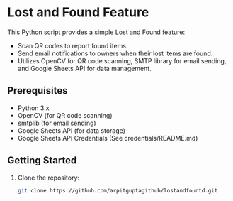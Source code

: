 # Lost and Found Feature

This Python script provides a simple Lost and Found feature:

- Scan QR codes to report found items.
- Send email notifications to owners when their lost items are found.
- Utilizes OpenCV for QR code scanning, SMTP library for email sending, and Google Sheets API for data management.

## Prerequisites

- Python 3.x
- OpenCV (for QR code scanning)
- smtplib (for email sending)
- Google Sheets API (for data storage)
- Google Sheets API Credentials (See credentials/README.md)

## Getting Started

1. Clone the repository:

   ```bash
   git clone https://github.com/arpitguptagithub/lostandfountd.git
